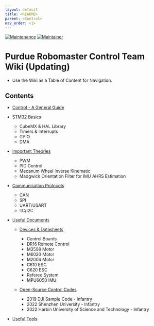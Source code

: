 ```yaml
---
layout: default
title: <README>
parent: <Control>
nav_order: <1>
---
```

[![Maintenance](https://img.shields.io/badge/Maintained%3F-yes-green.svg)](https://github.com/RoboMaster-Club/PurdueRM-Wiki/pulse) 
[![Maintainer](https://img.shields.io/badge/Maintainer-Leo-blue)](https://github.com/CuboiLeo)

# Purdue Robomaster Control Team Wiki (Updating)
- Use the Wiki as a Table of Content for Navigation.

## Contents
- [Control - A General Guide](https://github.com/RoboMaster-Club/PurdueRM-Wiki/blob/gh-pages/docs/control/Control%20-%20%20A%20General%20Guide.md)

- [STM32 Basics](https://github.com/RoboMaster-Club/PurdueRM-Wiki/blob/gh-pages/docs/control/STM32%20Basics.md)
  - CubeMX & HAL Library
  - Timers & Interrupts
  - GPIO
  - DMA

- [Important Theories](https://github.com/RoboMaster-Club/PurdueRM-Wiki/blob/gh-pages/docs/control/Important%20Theories.md)
  - PWM
  - PID Control
  - Mecanum Wheel Inverse Kinematic
  - Madgwick Orientation Filter for IMU AHRS Estimation
  
- [Communication Protocols](https://github.com/RoboMaster-Club/PurdueRM-Wiki/blob/gh-pages/docs/control/Communication%20Prototols.md)
  - CAN
  - SPI
  - UART/USART
  - IIC/I2C

- [Useful Documents](https://github.com/RoboMaster-Club/PurdueRM-Wiki/tree/gh-pages/docs/control/Useful%20Documents)
  - [Devices & Datasheets](https://github.com/RoboMaster-Club/PurdueRM-Wiki/blob/gh-pages/docs/control/Useful%20Documents/Devices%20%26%20Datasheets.md)
    - Control Boards
    - DR16 Remote Control
    - M3508 Motor
    - M6020 Motor
    - M2006 Motor
    - C610 ESC
    - C620 ESC
    - Referee System
    - MPU6050 IMU
    
  - [Open-Source Control Codes](https://github.com/RoboMaster-Club/PurdueRM-Wiki/blob/gh-pages/docs/control/Useful%20Documents/Open-Source%20Control%20Code.md)
    - 2019 DJI Sample Code - Infantry
    - 2022 Shenzhen University - Infantry
    - 2022 Harbin University of Science and Technology - Infantry
    
- [Useful Tools](https://github.com/RoboMaster-Club/PurdueRM-Wiki/blob/gh-pages/docs/control/Useful%20Tools.md)
